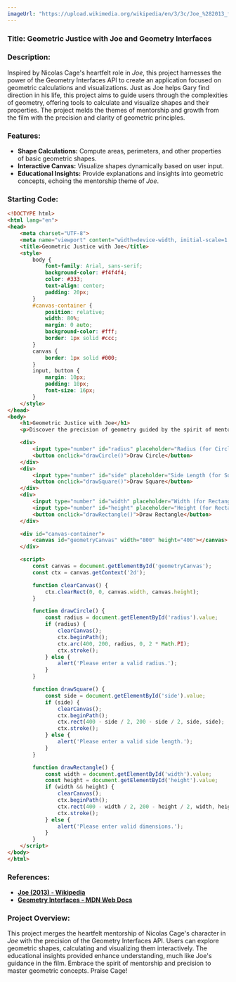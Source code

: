 ```yaml
---
imageUrl: "https://upload.wikimedia.org/wikipedia/en/3/3c/Joe_%282013_film%29_poster.jpg"
---
```

### **Title: Geometric Justice with Joe and Geometry Interfaces**

### **Description:**
Inspired by Nicolas Cage's heartfelt role in *Joe*, this project harnesses the power of the Geometry Interfaces API to create an application focused on geometric calculations and visualizations. Just as Joe helps Gary find direction in his life, this project aims to guide users through the complexities of geometry, offering tools to calculate and visualize shapes and their properties. The project melds the themes of mentorship and growth from the film with the precision and clarity of geometric principles.

### **Features:**
- **Shape Calculations:** Compute areas, perimeters, and other properties of basic geometric shapes.
- **Interactive Canvas:** Visualize shapes dynamically based on user input.
- **Educational Insights:** Provide explanations and insights into geometric concepts, echoing the mentorship theme of *Joe*.

### **Starting Code:**

```html
<!DOCTYPE html>
<html lang="en">
<head>
    <meta charset="UTF-8">
    <meta name="viewport" content="width=device-width, initial-scale=1.0">
    <title>Geometric Justice with Joe</title>
    <style>
        body {
            font-family: Arial, sans-serif;
            background-color: #f4f4f4;
            color: #333;
            text-align: center;
            padding: 20px;
        }
        #canvas-container {
            position: relative;
            width: 80%;
            margin: 0 auto;
            background-color: #fff;
            border: 1px solid #ccc;
        }
        canvas {
            border: 1px solid #000;
        }
        input, button {
            margin: 10px;
            padding: 10px;
            font-size: 16px;
        }
    </style>
</head>
<body>
    <h1>Geometric Justice with Joe</h1>
    <p>Discover the precision of geometry guided by the spirit of mentorship.</p>

    <div>
        <input type="number" id="radius" placeholder="Radius (for Circle)">
        <button onclick="drawCircle()">Draw Circle</button>
    </div>
    <div>
        <input type="number" id="side" placeholder="Side Length (for Square)">
        <button onclick="drawSquare()">Draw Square</button>
    </div>
    <div>
        <input type="number" id="width" placeholder="Width (for Rectangle)">
        <input type="number" id="height" placeholder="Height (for Rectangle)">
        <button onclick="drawRectangle()">Draw Rectangle</button>
    </div>

    <div id="canvas-container">
        <canvas id="geometryCanvas" width="800" height="400"></canvas>
    </div>

    <script>
        const canvas = document.getElementById('geometryCanvas');
        const ctx = canvas.getContext('2d');

        function clearCanvas() {
            ctx.clearRect(0, 0, canvas.width, canvas.height);
        }

        function drawCircle() {
            const radius = document.getElementById('radius').value;
            if (radius) {
                clearCanvas();
                ctx.beginPath();
                ctx.arc(400, 200, radius, 0, 2 * Math.PI);
                ctx.stroke();
            } else {
                alert('Please enter a valid radius.');
            }
        }

        function drawSquare() {
            const side = document.getElementById('side').value;
            if (side) {
                clearCanvas();
                ctx.beginPath();
                ctx.rect(400 - side / 2, 200 - side / 2, side, side);
                ctx.stroke();
            } else {
                alert('Please enter a valid side length.');
            }
        }

        function drawRectangle() {
            const width = document.getElementById('width').value;
            const height = document.getElementById('height').value;
            if (width && height) {
                clearCanvas();
                ctx.beginPath();
                ctx.rect(400 - width / 2, 200 - height / 2, width, height);
                ctx.stroke();
            } else {
                alert('Please enter valid dimensions.');
            }
        }
    </script>
</body>
</html>
```

### **References:**
- **[Joe (2013) - Wikipedia](https://en.wikipedia.org/wiki/Joe_(2013_film))**
- **[Geometry Interfaces - MDN Web Docs](https://developer.mozilla.org/en-US/docs/Web/API/Geometry_interfaces)**

### **Project Overview:**
This project merges the heartfelt mentorship of Nicolas Cage's character in *Joe* with the precision of the Geometry Interfaces API. Users can explore geometric shapes, calculating and visualizing them interactively. The educational insights provided enhance understanding, much like Joe's guidance in the film. Embrace the spirit of mentorship and precision to master geometric concepts. Praise Cage!